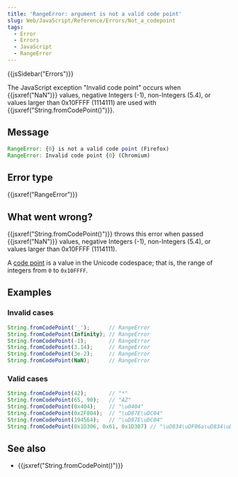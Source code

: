 ```yaml
---
title: 'RangeError: argument is not a valid code point'
slug: Web/JavaScript/Reference/Errors/Not_a_codepoint
tags:
  - Error
  - Errors
  - JavaScript
  - RangeError
---
```

{{jsSidebar("Errors")}}

The JavaScript exception "Invalid code point" occurs when
{{jsxref("NaN")}} values, negative Integers (-1), non-Integers (5.4), or
values larger than 0x10FFFF (1114111) are used with
{{jsxref("String.fromCodePoint()")}}.

## Message

```js
RangeError: {0} is not a valid code point (Firefox)
RangeError: Invalid code point {0} (Chromium)
```

## Error type

{{jsxref("RangeError")}}

## What went wrong?

{{jsxref("String.fromCodePoint()")}} throws this error when passed
{{jsxref("NaN")}} values, negative Integers (-1), non-Integers (5.4), or
values larger than 0x10FFFF (1114111).

A [code point](https://en.wikipedia.org/wiki/Code_point) is a value in the
Unicode codespace; that is, the range of integers from `0` to `0x10FFFF`.

## Examples

### Invalid cases

```js example-bad
String.fromCodePoint('_');      // RangeError
String.fromCodePoint(Infinity); // RangeError
String.fromCodePoint(-1);       // RangeError
String.fromCodePoint(3.14);     // RangeError
String.fromCodePoint(3e-2);     // RangeError
String.fromCodePoint(NaN);      // RangeError
```

### Valid cases

```js example-good
String.fromCodePoint(42);       // "*"
String.fromCodePoint(65, 90);   // "AZ"
String.fromCodePoint(0x404);    // "\u0404"
String.fromCodePoint(0x2F804);  // "\uD87E\uDC04"
String.fromCodePoint(194564);   // "\uD87E\uDC04"
String.fromCodePoint(0x1D306, 0x61, 0x1D307) // "\uD834\uDF06a\uD834\uDF07"
```

## See also

- {{jsxref("String.fromCodePoint()")}}
